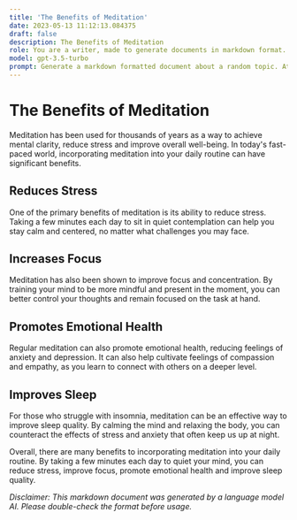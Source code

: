 ```yaml
---
title: 'The Benefits of Meditation'
date: 2023-05-13 11:12:13.084375
draft: false
description: The Benefits of Meditation
role: You are a writer, made to generate documents in markdown format. It is very important that all of the documents you generate are in valid markdown format.
model: gpt-3.5-turbo
prompt: Generate a markdown formatted document about a random topic. At the bottom, include a disclaimer explaining that the document was generated by you. The first line of the document should be the title. Make sure that the entire document is in proper markdown format, using a mix of various tags to make the document visually appealing.
---
```


# The Benefits of Meditation 

Meditation has been used for thousands of years as a way to achieve mental clarity, reduce stress and improve overall well-being. In today's fast-paced world, incorporating meditation into your daily routine can have significant benefits.

## Reduces Stress

One of the primary benefits of meditation is its ability to reduce stress. Taking a few minutes each day to sit in quiet contemplation can help you stay calm and centered, no matter what challenges you may face.

## Increases Focus

Meditation has also been shown to improve focus and concentration. By training your mind to be more mindful and present in the moment, you can better control your thoughts and remain focused on the task at hand.

## Promotes Emotional Health

Regular meditation can also promote emotional health, reducing feelings of anxiety and depression. It can also help cultivate feelings of compassion and empathy, as you learn to connect with others on a deeper level.

## Improves Sleep

For those who struggle with insomnia, meditation can be an effective way to improve sleep quality. By calming the mind and relaxing the body, you can counteract the effects of stress and anxiety that often keep us up at night.

Overall, there are many benefits to incorporating meditation into your daily routine. By taking a few minutes each day to quiet your mind, you can reduce stress, improve focus, promote emotional health and improve sleep quality.

*Disclaimer: This markdown document was generated by a language model AI. Please double-check the format before usage.*